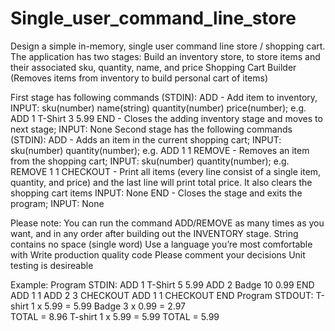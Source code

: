# Single_user_command_line_store


Design a simple in-memory, single user command line store / shopping cart. The application has two stages:
Build an inventory store, to store items and their associated sku, quantity, name, and price
Shopping Cart Builder (Removes items from inventory to build personal cart of items)

First stage has following commands (STDIN):
ADD - Add item to inventory, INPUT: sku(number) name(string) quantity(number) price(number); e.g. ADD 1 T-Shirt 3 5.99
END - Closes the adding inventory stage and moves to next stage; INPUT: None
Second stage has the following commands (STDIN):
ADD - Adds an item in the current shopping cart;  INPUT: sku(number) quantity(number); e.g. ADD 1 1
REMOVE - Removes an item from the shopping cart; INPUT: sku(number) quantity(number); e.g. REMOVE 1 1
CHECKOUT - Print all items (every line consist of a single item, quantity, and price) and the last line will print total price. It also clears the shopping cart items INPUT: None
END - Closes the stage and exits the program; INPUT: None

Please note:
You can run the command ADD/REMOVE as many times as you want, and in any order after building out the INVENTORY stage.
String contains no space (single word)
Use a language you’re most comfortable with
Write production quality code
Please comment your decisions
Unit testing is desireable

Example:
Program STDIN:
ADD 1 T-Shirt 5 5.99
ADD 2 Badge 10 0.99
END
ADD 1 1
ADD 2 3
CHECKOUT
ADD 1 1
CHECKOUT
END
Program STDOUT:
T-shirt 1 x 5.99 = 5.99
Badge 3 x 0.99 = 2.97        
TOTAL = 8.96
T-shirt 1 x 5.99 = 5.99
TOTAL = 5.99
